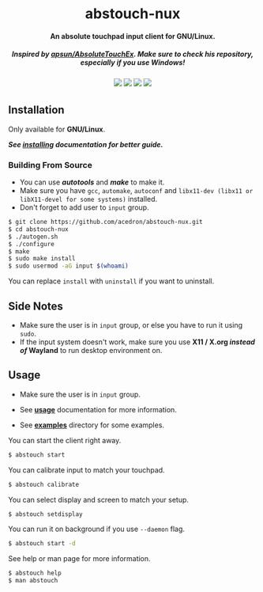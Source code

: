 <p align="center">
  <h1 align="center">abstouch-nux</h1>
  <h4 align="center">An absolute touchpad input client for GNU/Linux.</h4>
  <h5 align="center">Inspired by <a href="https://github.com/apsun/AbsoluteTouchEx">apsun/AbsoluteTouchEx</a>. Make sure to check his repository, especially if you use Windows!</h5>

  <h6 align="center">
    <a href="https://github.com/acedron/abstouch-nux" alt="License">
      <img src="https://img.shields.io/github/license/acedron/abstouch-nux?style=for-the-badge"></a>
    <a href="https://github.com/acedron/abstouch-nux/releases/latest" alt="Latest Release">
      <img src="https://img.shields.io/github/v/release/acedron/abstouch-nux?include_prereleases&style=for-the-badge"></a>
    <a href="https://github.com/acedron/abstouch-nux/commits/master" alt="Maintenance">
      <img src="https://img.shields.io/maintenance/yes/2021?style=for-the-badge"></a>
    <a href="https://github.com/acedron/abstouch-nux/commit/master" alt="AUR Maintainer">
      <img src="https://img.shields.io/github/last-commit/acedron/abstouch-nux?style=for-the-badge"></a>
  </h6>
</p>


## Installation

Only available for **GNU/Linux**.

***See *[installing](https://github.com/acedron/abstouch-nux/blob/master/doc/installing.md)* documentation for better guide.***

### Building From Source

* You can use ***autotools*** and ***make*** to make it.
* Make sure you have `gcc`, `automake`, `autoconf` and `libx11-dev (libx11 or libX11-devel for some systems)` installed.
* Don't forget to add user to `input` group.

```bash
$ git clone https://github.com/acedron/abstouch-nux.git
$ cd abstouch-nux
$ ./autogen.sh
$ ./configure
$ make
$ sudo make install
$ sudo usermod -aG input $(whoami)
```

You can replace `install` with `uninstall` if you want to uninstall.

## Side Notes

* Make sure the user is in `input` group, or else you have to run it using `sudo`.
* If the input system doesn't work, make sure you use **X11 / X.org *instead of* Wayland** to run desktop environment on.

## Usage
* Make sure the user is in `input` group.

* See **[usage](https://github.com/acedron/abstouch-nux/blob/master/doc/usage.md)** documentation for more information.

* See **[examples](https://github.com/acedron/abstouch-nux/tree/master/examples)** directory for some examples.

You can start the client right away.

```bash
$ abstouch start
```

You can calibrate input to match your touchpad.

```bash
$ abstouch calibrate
```

You can select display and screen to match your setup.

```bash
$ abstouch setdisplay
```

You can run it on background if you use `--daemon` flag.

```bash
$ abstouch start -d
```

See help or man page for more information.

```bash
$ abstouch help
$ man abstouch
```
